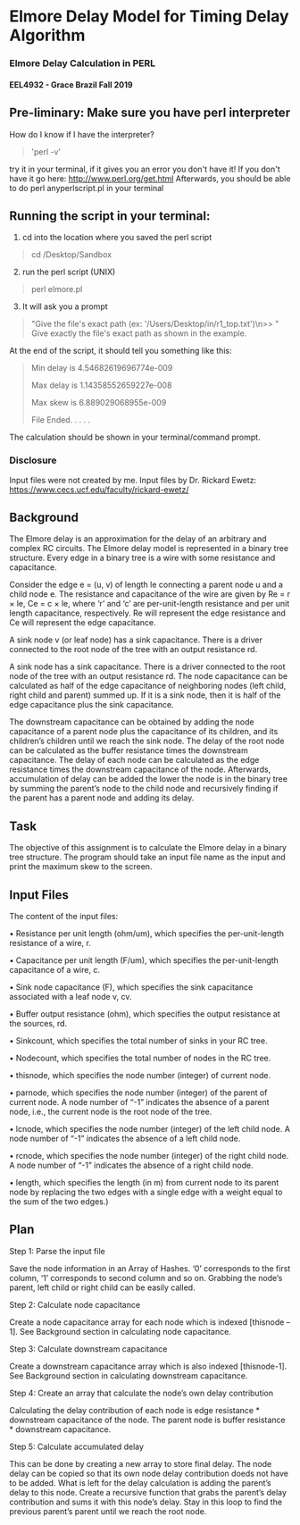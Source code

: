 # Elmore Delay Model for Timing Delay Algorithm
### Elmore Delay Calculation in PERL
#### EEL4932 - Grace Brazil Fall 2019 

## Pre-liminary: Make sure you have perl interpreter ##
How do I know if I have the interpreter?  
>'perl -v' 

try it in your terminal, if it gives you an error you don't have it!
If you don't have it go here: http://www.perl.org/get.html
Afterwards, you should be able to do perl <space> anyperlscript.pl in your terminal


## Running the script in your terminal:
1. cd into the location where you saved the perl script
> cd /Desktop/Sandbox

2. run the perl script (UNIX)
> perl elmore.pl

3. It will ask you a prompt
> "Give the file's exact path (ex: '/Users/Desktop/in/r1_top.txt')\n>> "
Give exactly the file's exact path as shown in the example. 

At the end of the script, it should tell you something like this:
>Min delay is 4.54682619696774e-009
>
>Max delay is 1.14358552659227e-008
>
>Max skew is 6.889029068955e-009
>
>File Ended. . . . .

The calculation should be shown in your terminal/command prompt.

### Disclosure
Input files were not created by me. Input files by Dr. Rickard Ewetz: https://www.cecs.ucf.edu/faculty/rickard-ewetz/

## Background ##
The Elmore delay is an approximation for the delay of an arbitrary and complex RC circuits. The Elmore delay model is represented in a binary tree structure. Every edge in a binary tree is a wire with some resistance and capacitance. 

Consider the edge e = (u, v) of length le connecting a parent node u and a child node e. The resistance and capacitance of the wire are given by Re = r × le, Ce = c × le, where ‘r’ and ‘c’ are per-unit-length resistance and per unit length capacitance, respectively. Re will represent the edge resistance and Ce will represent the edge capacitance.

A sink node v (or leaf node) has a sink capacitance. There is a driver connected to the root node of the tree with an output resistance rd. 

A sink node has a sink capacitance. There is a driver connected to the root node of the tree with an output resistance rd. The node capacitance can be calculated as half of the edge capacitance of neighboring nodes (left child, right child and parent) summed up. If it is a sink node, then it is half of the edge capacitance plus the sink capacitance.

The downstream capacitance can be obtained by adding the node capacitance of a parent node plus the capacitance of its children, and its children’s children until we reach the sink node. The delay of the root node can be calculated as the buffer resistance times the downstream capacitance. The delay of each node can be calculated as the edge resistance times the downstream capacitance of the node. Afterwards, accumulation of delay can be added the lower the node is in the binary tree by summing the parent’s node to the child node and recursively finding if the parent has a parent node and adding its delay.   

## Task ##
The objective of this assignment is to calculate the Elmore delay in a binary tree structure. The program should take an input file name as the input and print the maximum skew to the screen. 

## Input Files ##
The content of the input files:

• Resistance per unit length (ohm/um), which specifies the per-unit-length resistance of a wire, r. 

• Capacitance per unit length (F/um), which specifies the per-unit-length capacitance of a wire, c. 

• Sink node capacitance (F), which specifies the sink capacitance associated with a leaf node v, cv. 

• Buffer output resistance (ohm), which specifies the output resistance at the sources, rd. 

• Sinkcount, which specifies the total number of sinks in your RC tree.

• Nodecount, which specifies the total number of nodes in the RC tree. 

• thisnode, which specifies the node number (integer) of current node. 

• parnode, which specifies the node number (integer) of the parent of current node. A node number of “-1” indicates the absence of a parent node, i.e., the current node is the root node of the tree. 

• lcnode, which specifies the node number (integer) of the left child node. A node number of “-1” indicates the absence of a left child node. 

• rcnode, which specifies the node number (integer) of the right child node. A node number of “-1” indicates the absence of a right child node. 

• length, which specifies the length (in m) from current node to its parent node by replacing the two edges with a single edge with a weight equal to the sum of the two edges.)


## Plan ##

Step 1: Parse the input file

Save the node information in an Array of Hashes. ‘0’ corresponds to the first column, ‘1’ corresponds to second column and so on. Grabbing the node’s parent, left child or right child can be easily called.

Step 2: Calculate node capacitance 

Create a node capacitance array for each node which is indexed [thisnode – 1]. See Background section in calculating node capacitance.

Step 3: Calculate downstream capacitance

Create a downstream capacitance array which is also indexed [thisnode-1]. See Background section in calculating downstream capacitance.

Step 4: Create an array that calculate the node’s own delay contribution

Calculating the delay contribution of each node is edge resistance * downstream capacitance of the node. The parent node is buffer resistance * downstream capacitance.

Step 5: Calculate accumulated delay  

This can be done by creating a new array to store final delay. The node delay can be copied so that its own node delay contribution doeds not have to be added. What is left for the delay calculation is adding the parent’s delay to this node. Create a recursive function that grabs the parent’s delay contribution and sums it with this node’s delay. Stay in this loop to find the previous parent’s parent until we reach the root node. 


